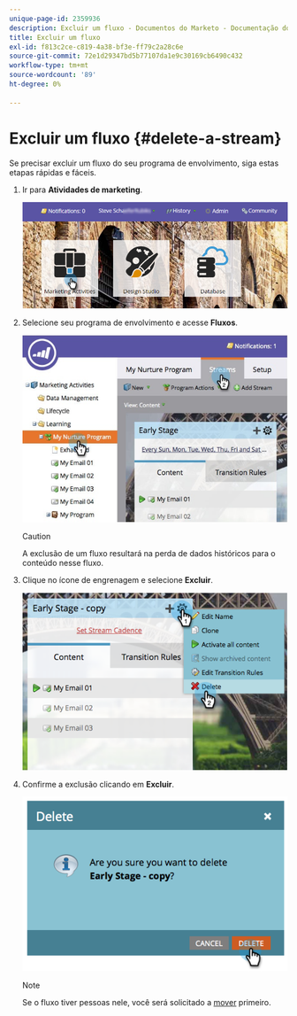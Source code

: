 ```yaml
---
unique-page-id: 2359936
description: Excluir um fluxo - Documentos do Marketo - Documentação do produto
title: Excluir um fluxo
exl-id: f813c2ce-c819-4a38-bf3e-ff79c2a28c6e
source-git-commit: 72e1d29347bd5b77107da1e9c30169cb6490c432
workflow-type: tm+mt
source-wordcount: '89'
ht-degree: 0%

---
```


# Excluir um fluxo {#delete-a-stream}

Se precisar excluir um fluxo do seu programa de envolvimento, siga estas etapas rápidas e fáceis.

1. Ir para **Atividades de marketing**.

   ![](assets/login-marketing-activities-1.png)

1. Selecione seu programa de envolvimento e acesse **Fluxos**.

   ![](assets/cloneasteam-2.jpg)

   >[!CAUTION]
   >
   >A exclusão de um fluxo resultará na perda de dados históricos para o conteúdo nesse fluxo.

1. Clique no ícone de engrenagem e selecione **Excluir**.

   ![](assets/image2014-9-15-17-3a47-3a27.png)

1. Confirme a exclusão clicando em **Excluir**.

   ![](assets/image2014-9-15-17-3a47-3a31.png)

   >[!NOTE]
   >
   >Se o fluxo tiver pessoas nele, você será solicitado a [mover](/help/marketo/product-docs/core-marketo-concepts/smart-campaigns/program-flow-actions/change-engagement-program-stream.md) primeiro.
